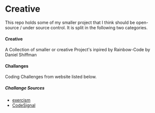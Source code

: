 # Creative

This repo holds some of my smaller project that I think should be open-source / under source control.
It is split in the following two categories.

#### Creative

A Collection of smaller or creative Project's inpired by Rainbow-Code by Daniel Shiffman

#### Challanges

Coding Challenges from website listed below.

##### Challange Sources

-   [exercism](https://exercism.io/)
-   [CodeSignal](https://codesignal.com/)
